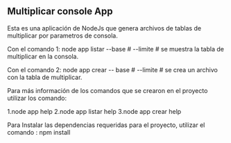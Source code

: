## Multiplicar console App

Esta es una aplicación de NodeJs que genera archivos de tablas de multiplicar por parametros de consola.

Con el comando 1: node app listar --base # --limite #
se muestra la tabla de multiplicar en la consola.

Con el comando 2: node app crear -- base # --limite #
se crea un archivo con la tabla de multiplicar.

Para más información de los comandos que se crearon en el proyecto utilizar los comando:

1.node app help 
2.node app listar help 
3.node app crear help

Para Instalar las dependencias requeridas para el proyecto, utilizar el comando : npm install 

